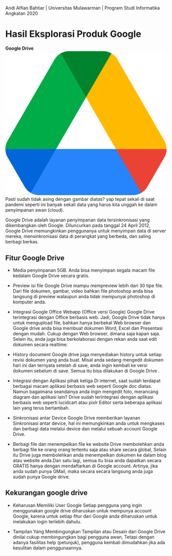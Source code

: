 Andi Alfian Bahtiar | Universitas Mulawarman | Program Studi Informatika Angkatan 2020  

# Hasil Eksplorasi Produk Google

<b>Google Drive</b>  
![](https://github.com/anddfian/gdrive/blob/main/Google_Drive_logo.png)  
Pasti sudah tidak asing dengan gambar diatas? yap tepat sekali di saat pandemi seperti ini banyak sekali data yang harus kita unggah ke dalam penyimpanan awan (cloud).

Google Drive adalah layanan penyimpanan data tersinkronisasi yang dikembangkan oleh Google. Diluncurkan pada tanggal 24 April 2012, Google Drive memungkinkan penggunanya untuk menyimpan data di server mereka, mensinkronisasi data di perangkat yang berbeda, dan saling berbagi berkas.

## Fitur Google Drive

- Media penyimpanan 5GB.
Anda bisa menyimpan segala macam file kedalam Google Drive secara gratis.

- Preview isi file
Google Drive mampu mempreview lebih dari 30 tipe file. Dari file dokumen, gambar, video  bahkan file photoshop anda bisa langsung di preview walaupun anda tidak mempunyai photoshop di komputer anda.

- Integrasi Google Office Webapp (Office versi Google)
Google Drive terintegrasi dengan Office berbasis web. Jadi, Google Drive tidak hanya untuk mengupload file, bahkan hanya berbekal Web browser dan Google drive anda bisa membuat dokumen Word, Excel dan Presentasi dengan mudah. Cukup dengan Web browser, dimana saja kapan saja. Selain itu, anda juga bisa berkolaborasi dengan rekan anda saat edit dokumen secara realtime.

- History document
Google drive juga menyediakan history untuk setiap revisi dokumen yang anda buat. Misal  anda sedang mengedit dokumen hari ini dan ternyata setelah di save, anda ingin kembali ke versi dokumen sebelum di save. Semua itu bisa dilakukan di Google Drive .

- Integrasi dengan Aplikasi pihak ketiga
Di internet, saat sudah terdapat berbagai macam aplikasi berbasis web seperti Google doc diatas. Namun bagaimana seandainya anda ingin mengedit foto, merancang diagram dan aplikasi lain? Drive sudah terintegrasi dengan aplikasi berbasis web seperti lucidcart atau pixlr Editor serta beberapa aplikasi lain yang terus bertambah.

- Sinkronisasi antar Device
Google Drive memberikan layanan Sinkronisasi antar device, hal ini memungkinkan anda untuk mengkases dan berbagi data melalui device dan melalui sebuah account Google Drive.

- Berbagi file dan menempelkan file ke website 
Drive membolehkan anda berbagi file ke orang orang tertentu saja atau share secara global, Selain itu Drive juga membolehkan anda menempelkan dokumen ke dalam blog atau website anda.Dan satu lagi, semua itu bisa anda dapatkan secara GRATIS hanya dengan mendaftarkan di Google account. Artinya, jika anda sudah punya GMail, maka secara secara langsung anda juga sudah punya Google drive.

## Kekurangan google drive
- Keharusan Memiliki User Google
Setiap pengguna yang ingin menggunakan google drive diharuskan untuk mempunya account Google, karena untuk setiap fitur dari Google anda diharuskan untuk melakukan login terlebih dahulu.

- Tampilan Yang Membingungkan
Tampilan atau Desain dari Google Drive dinilai cukup membingungkan bagi pengguna awan, Tetapi dengan adanya fasilitas help (petunjuk), pengguna kembali dimudahkan jika ada kesulitan dalam penggunaannya.
